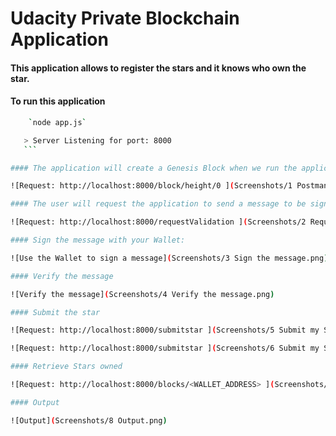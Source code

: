# Udacity Private Blockchain Application

#### This application allows to register the stars and it knows who own the star.

#### To run this application
 ```bash
     `node app.js`

    > Server Listening for port: 8000
    ```

#### The application will create a Genesis Block when we run the application.

![Request: http://localhost:8000/block/height/0 ](Screenshots/1 Postman Genesis Block.png)

#### The user will request the application to send a message to be signed using a Wallet and in this way verify the ownership over the wallet address. The message format will be: `<WALLET_ADRESS>:${new Date().getTime().toString().slice(0,-3)}:starRegistry`;

![Request: http://localhost:8000/requestValidation ](Screenshots/2 Request of ownership.png)

#### Sign the message with your Wallet:

![Use the Wallet to sign a message](Screenshots/3 Sign the message.png)

#### Verify the message 

![Verify the message](Screenshots/4 Verify the message.png)

#### Submit the star

![Request: http://localhost:8000/submitstar ](Screenshots/5 Submit my Star1.png)

![Request: http://localhost:8000/submitstar ](Screenshots/6 Submit my Star2.png)

#### Retrieve Stars owned

![Request: http://localhost:8000/blocks/<WALLET_ADDRESS> ](Screenshots/7 Retrieve Stars.png)

#### Output

![Output](Screenshots/8 Output.png)
